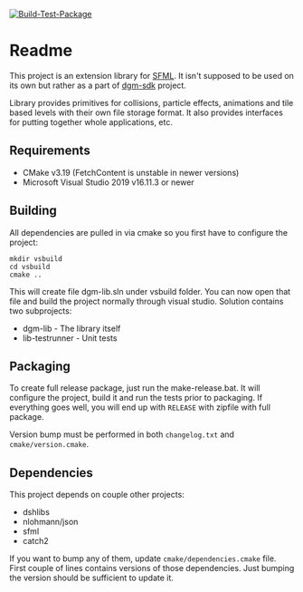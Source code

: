 [![Build-Test-Package](https://github.com/nerudaj/dgm-lib/actions/workflows/build-test-package.yml/badge.svg)](https://github.com/nerudaj/dgm-lib/actions/workflows/build-test-package.yml)

# Readme

This project is an extension library for [SFML](http://sfml-dev.org). It isn't supposed to be used on its own but rather as a part of [dgm-sdk](https://github.com/nerudaj/dgm-lib) project.

Library provides primitives for collisions, particle effects, animations and tile based levels with their own file storage format. It also provides interfaces for putting together whole applications, etc.

## Requirements

* CMake v3.19 (FetchContent is unstable in newer versions)
* Microsoft Visual Studio 2019 v16.11.3 or newer

## Building

All dependencies are pulled in via cmake so you first have to configure the project:

```
mkdir vsbuild
cd vsbuild
cmake ..
```

This will create file dgm-lib.sln under vsbuild folder. You can now open that file and build the project normally through visual studio. Solution contains two subprojects:

* dgm-lib - The library itself
* lib-testrunner - Unit tests

## Packaging

To create full release package, just run the make-release.bat. It will configure the project, build it and run the tests prior to packaging. If everything goes well, you will end up with `RELEASE` with zipfile with full package.

Version bump must be performed in both `changelog.txt` and `cmake/version.cmake`.

## Dependencies

This project depends on couple other projects:

* dshlibs
* nlohmann/json
* sfml
* catch2

If you want to bump any of them, update `cmake/dependencies.cmake` file. First couple of lines contains versions of those dependencies. Just bumping the version should be sufficient to update it.
